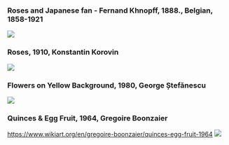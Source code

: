 
### Roses and Japanese fan  -  Fernand Khnopff, 1888., Belgian, 1858-1921
<img src="https://64.media.tumblr.com/e3e81f6d50b7be6b58b23725973f7610/d8952ae8cbbb14eb-bb/s2048x3072/24264f00792dcea37f4bdc48122fc3f5e923ca33.jpg">

### Roses, 1910, Konstantin Korovin
<img src="https://64.media.tumblr.com/032a107ee6a0e4474aa8f5902c808145/81e600364aaff44b-e1/s1280x1920/278ee86879254552bdcb9d1eed09e0ac0b7aa6ea.jpg">

### Flowers on Yellow Background, 1980, George Ștefănescu
<img src="https://64.media.tumblr.com/d9ec5f20560a0a73301f90cf3ae07e2e/875ad2dccbc413dc-94/s1280x1920/c32f9a381354ed7f063ab7d04f0a1d6adfd3a995.jpg">

### Quinces & Egg Fruit, 1964, Gregoire Boonzaier
https://www.wikiart.org/en/gregoire-boonzaier/quinces-egg-fruit-1964
<img src="https://64.media.tumblr.com/b983e4380e49a181092662e959fad1c2/a6426479fa427472-5f/s640x960/ec7777375a99f9712f5c7c140584653d13412072.jpg">




